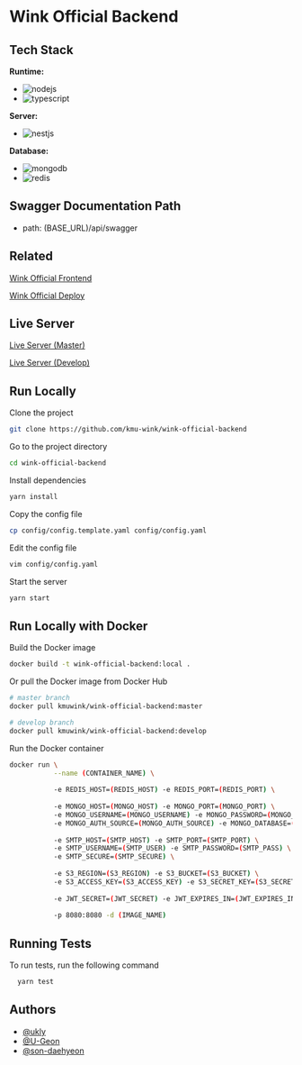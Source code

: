 # Wink Official Backend

## Tech Stack

**Runtime:**
- ![nodejs](https://img.shields.io/badge/node.js-5FA04E?style=for-the-badge&logo=node.js&logoColor=white)
- ![typescript](https://img.shields.io/badge/typescript-3178C6?style=for-the-badge&logo=typescript&logoColor=white)

**Server:**
- ![nestjs](https://img.shields.io/badge/nestjs-E0234E?style=for-the-badge&logo=nestjs&logoColor=white)

**Database:**
- ![mongodb](https://img.shields.io/badge/MongoDB-13aa52?style=for-the-badge&logo=mongodb&logoColor=white)
- ![redis](https://img.shields.io/badge/Redis-DC382D?style=for-the-badge&logo=redis&logoColor=white)


## Swagger Documentation Path
- path: (BASE_URL)/api/swagger


## Related
[Wink Official Frontend](https://github.com/kmu-wink/wink-official-frontend)

[Wink Official Deploy](https://github.com/kmu-wink/wink-official-deploy)


## Live Server

[Live Server (Master)](https://wink.kookmin.ac.kr)

[Live Server (Develop)](https://wink-dev.kro.kr)


## Run Locally

Clone the project

```bash
git clone https://github.com/kmu-wink/wink-official-backend
```

Go to the project directory

```bash
cd wink-official-backend
```

Install dependencies

```bash
yarn install
```

Copy the config file

```bash
cp config/config.template.yaml config/config.yaml
```

Edit the config file

```bash
vim config/config.yaml
```

Start the server

```bash
yarn start
```


## Run Locally with Docker

Build the Docker image 

```bash
docker build -t wink-official-backend:local .
```

Or pull the Docker image from Docker Hub

```bash
# master branch
docker pull kmuwink/wink-official-backend:master

# develop branch
docker pull kmuwink/wink-official-backend:develop
```

Run the Docker container

```bash
docker run \
           --name (CONTAINER_NAME) \
           
           -e REDIS_HOST=(REDIS_HOST) -e REDIS_PORT=(REDIS_PORT) \
           
           -e MONGO_HOST=(MONGO_HOST) -e MONGO_PORT=(MONGO_PORT) \
           -e MONGO_USERNAME=(MONGO_USERNAME) -e MONGO_PASSWORD=(MONGO_PASSWORD) \
           -e MONGO_AUTH_SOURCE=(MONGO_AUTH_SOURCE) -e MONGO_DATABASE=(MONGO_DATABASE) \
           
           -e SMTP_HOST=(SMTP_HOST) -e SMTP_PORT=(SMTP_PORT) \
           -e SMTP_USERNAME=(SMTP_USER) -e SMTP_PASSWORD=(SMTP_PASS) \
           -e SMTP_SECURE=(SMTP_SECURE) \
           
           -e S3_REGION=(S3_REGION) -e S3_BUCKET=(S3_BUCKET) \
           -e S3_ACCESS_KEY=(S3_ACCESS_KEY) -e S3_SECRET_KEY=(S3_SECRET_KEY) \
           
           -e JWT_SECRET=(JWT_SECRET) -e JWT_EXPIRES_IN=(JWT_EXPIRES_IN) \
           
           -p 8080:8080 -d (IMAGE_NAME)
```


## Running Tests

To run tests, run the following command

```bash
  yarn test
```


## Authors

- [@ukly](https://www.github.com/ukly)
- [@U-Geon](https://www.github.com/U-Geon)
- [@son-daehyeon](https://www.github.com/son-daehyeon)

